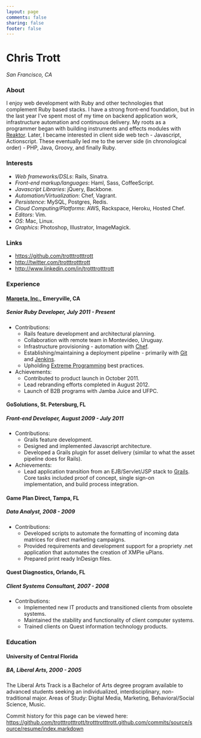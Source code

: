 ```yaml
---
layout: page
comments: false
sharing: false
footer: false
---
```


# Chris Trott
_San Francisco, CA_

### About
I enjoy web development with Ruby and other technologies that complement Ruby based stacks. I have a strong front-end foundation, but in the last year I've spent most of my time on backend application work, infrastructure automation and continuous delivery. My roots as a programmer began with building instruments and effects modules with <a href="http://en.wikipedia.org/wiki/Reaktor" target="_blank">Reaktor</a>. Later, I became interested in client side web tech - Javascript, Actionscript. These eventually led me to the server side (in chronological order) - PHP, Java, Groovy, and finally Ruby.

### Interests
* _Web frameworks/DSLs_: Rails, Sinatra.
* _Front-end markup/languages_: Haml, Sass, CoffeeScript.
* _Javascript Libraries_: jQuery, Backbone.
* _Automation/Virtualization_: Chef, Vagrant.
* _Persistence_: MySQL, Postgres, Redis.
* _Cloud Computing/Platforms_: AWS, Rackspace, Heroku, Hosted Chef.
* _Editors_: Vim.
* _OS_: Mac, Linux.
* _Graphics_: Photoshop, Illustrator, ImageMagick.

### Links
* <a href="https://github.com/trotttrotttrott" target="_blank">https://github.com/trotttrotttrott</a>
* <a href="http://twitter.com/trotttrotttrott" target="_blank">http://twitter.com/trotttrotttrott</a>
* <a href="http://www.linkedin.com/in/trotttrotttrott" target="_blank">http://www.linkedin.com/in/trotttrotttrott</a>

### Experience
#### <a href="https://www.marqeta.com" target="_blank">Marqeta, Inc.</a>, Emeryville, CA
##### _Senior Ruby Developer, July 2011 - Present_
* Contributions:
  * Rails feature development and architectural planning.
  * Collaboration with remote team in Montevideo, Uruguay.
  * Infrastructure provisioning - automation with <a href="http://www.opscode.com/chef/" target="_blank">Chef</a>.
  * Establishing/maintaining a deployment pipeline - primarily with <a href="http://git-scm.com/" target="_blank">Git</a> and <a href="http://jenkins-ci.org/" target="_blank">Jenkins</a>.
  * Upholding <a href="http://en.wikipedia.org/wiki/Extreme_programming" target="_blank">Extreme Programming</a> best practices.
* Achievements:
  * Contributed to product launch in October 2011.
  * Lead rebranding efforts completed in August 2012.
  * Launch of B2B programs with Jamba Juice and UFPC.

#### GoSolutions, St. Petersburg, FL
##### _Front-end Developer, August 2009 - July 2011_
* Contributions:
  * Grails feature development.
  * Designed and implemented Javascript architecture.
  * Developed a Grails plugin for asset delivery (similar to what the asset pipeline does for Rails).
* Achievements:
  * Lead application transition from an EJB/Servlet/JSP stack to <a href="http://grails.org/" target="_blank">Grails</a>. Core tasks included proof of concept, single sign-on implementation, and build process integration.

#### Game Plan Direct, Tampa, FL
##### _Data Analyst, 2008 - 2009_
* Contributions:
  * Developed scripts to automate the formatting of incoming data matrices for direct marketing campaigns.
  * Provided requirements and development support for a propriety .net application that automates the creation of XMPie uPlans.
  * Prepared print ready InDesign files.

#### Quest Diagnostics, Orlando, FL
##### Client Systems Consultant, _2007 - 2008_
* Contributions:
  * Implemented new IT products and transitioned clients from obsolete systems.
  * Maintained the stability and functionality of client computer systems.
  * Trained clients on Quest information technology products.

### Education
#### University of Central Florida
##### _BA, Liberal Arts, 2000 - 2005_
The Liberal Arts Track is a Bachelor of Arts degree program available to advanced students seeking an individualized, interdisciplinary, non-traditional major. Areas of Study: Digital Media, Marketing, Behavioral/Social Science, Music.

<p style="font-size: 14px;">Commit history for this page can be viewed here: <br /><a href="https://github.com/trotttrotttrott/trotttrotttrott.github.com/commits/source/source/resume/index.markdown" target="_blank">https://github.com/trotttrotttrott/trotttrotttrott.github.com/commits/source/source/resume/index.markdown</a></p>
